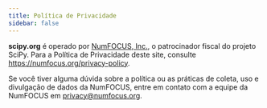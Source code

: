 ```yaml
---
title: Política de Privacidade
sidebar: false
---
```


**scipy.org** é operado por [NumFOCUS, Inc.](https://numfocus.org), o patrocinador fiscal do projeto SciPy. Para a Política de Privacidade deste site, consulte https://numfocus.org/privacy-policy.

Se você tiver alguma dúvida sobre a política ou as práticas de coleta, uso e divulgação de dados da NumFOCUS, entre em contato com a equipe da NumFOCUS em privacy@numfocus.org.
